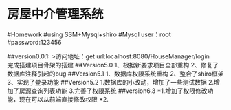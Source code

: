 房屋中介管理系统
===
#Homework
#using SSM+Mysql+shiro
#Mysql user：root
#password:123456

##version0.0.1:
	>访问地址：get url:localhost:8080/HouseManager/login <br>
	完成搭建项目骨架的搭建
##Version5.0
    1、根据新要求项目全部重构
    2、修复了数据库注释引起的bug
##Version5.1
    1、数据库权限系统重构
    2、整合了shiro框架
    3、实现了登录功能
##Version5.2
    1.数据库的小改动，增加了一些测试数据
    2.增加了房源查询列表功能
    3.完善了权限系统
##version6.3
    *1.增加了权限修改功能，现在可以从前端直接修改权限
    *2.   